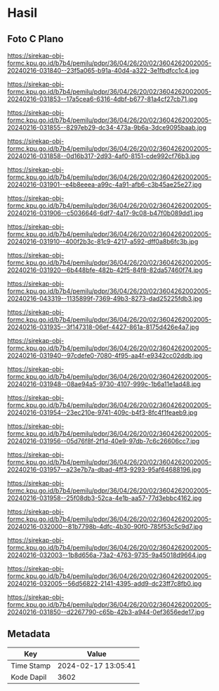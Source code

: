 # Hasil

## Foto C Plano

https://sirekap-obj-formc.kpu.go.id/b7b4/pemilu/pdpr/36/04/26/20/02/3604262002005-20240216-031840--23f5a065-b91a-40d4-a322-3e1fbdfcc1c4.jpg

https://sirekap-obj-formc.kpu.go.id/b7b4/pemilu/pdpr/36/04/26/20/02/3604262002005-20240216-031853--17a5cea6-6316-4dbf-b677-81a4cf27cb71.jpg

https://sirekap-obj-formc.kpu.go.id/b7b4/pemilu/pdpr/36/04/26/20/02/3604262002005-20240216-031855--8297eb29-dc34-473a-9b6a-3dce9095baab.jpg

https://sirekap-obj-formc.kpu.go.id/b7b4/pemilu/pdpr/36/04/26/20/02/3604262002005-20240216-031858--0d16b317-2d93-4af0-8151-cde992cf76b3.jpg

https://sirekap-obj-formc.kpu.go.id/b7b4/pemilu/pdpr/36/04/26/20/02/3604262002005-20240216-031901--e4b8eeea-a99c-4a91-afb6-c3b45ae25e27.jpg

https://sirekap-obj-formc.kpu.go.id/b7b4/pemilu/pdpr/36/04/26/20/02/3604262002005-20240216-031906--c5036646-6df7-4a17-9c08-b47f0b089dd1.jpg

https://sirekap-obj-formc.kpu.go.id/b7b4/pemilu/pdpr/36/04/26/20/02/3604262002005-20240216-031910--400f2b3c-81c9-4217-a592-dff0a8b6fc3b.jpg

https://sirekap-obj-formc.kpu.go.id/b7b4/pemilu/pdpr/36/04/26/20/02/3604262002005-20240216-031920--6b448bfe-482b-42f5-84f8-82da57460f74.jpg

https://sirekap-obj-formc.kpu.go.id/b7b4/pemilu/pdpr/36/04/26/20/02/3604262002005-20240216-043319--1135899f-7369-49b3-8273-dad25225fdb3.jpg

https://sirekap-obj-formc.kpu.go.id/b7b4/pemilu/pdpr/36/04/26/20/02/3604262002005-20240216-031935--3f147318-06ef-4427-861a-8175d426e4a7.jpg

https://sirekap-obj-formc.kpu.go.id/b7b4/pemilu/pdpr/36/04/26/20/02/3604262002005-20240216-031940--97cdefe0-7080-4f95-aa4f-e9342cc02ddb.jpg

https://sirekap-obj-formc.kpu.go.id/b7b4/pemilu/pdpr/36/04/26/20/02/3604262002005-20240216-031948--08ae94a5-9730-4107-999c-1b6a11e1ad48.jpg

https://sirekap-obj-formc.kpu.go.id/b7b4/pemilu/pdpr/36/04/26/20/02/3604262002005-20240216-031954--23ec210e-9741-409c-b4f3-8fc4f1feaeb9.jpg

https://sirekap-obj-formc.kpu.go.id/b7b4/pemilu/pdpr/36/04/26/20/02/3604262002005-20240216-031956--05d76f8f-2f1d-40e9-97db-7c6c26606cc7.jpg

https://sirekap-obj-formc.kpu.go.id/b7b4/pemilu/pdpr/36/04/26/20/02/3604262002005-20240216-031957--a23e7b7a-dbad-4ff3-9293-95af64688196.jpg

https://sirekap-obj-formc.kpu.go.id/b7b4/pemilu/pdpr/36/04/26/20/02/3604262002005-20240216-031958--25f08db3-52ca-4e1b-aa57-77d3ebbc4162.jpg

https://sirekap-obj-formc.kpu.go.id/b7b4/pemilu/pdpr/36/04/26/20/02/3604262002005-20240216-032000--81b7798b-4dfc-4b30-90f0-785f53c5c9d7.jpg

https://sirekap-obj-formc.kpu.go.id/b7b4/pemilu/pdpr/36/04/26/20/02/3604262002005-20240216-032003--1b8d656a-73a2-4763-9735-9a45018d9664.jpg

https://sirekap-obj-formc.kpu.go.id/b7b4/pemilu/pdpr/36/04/26/20/02/3604262002005-20240216-032005--56d56822-2141-4395-add9-dc23ff7c8fb0.jpg

https://sirekap-obj-formc.kpu.go.id/b7b4/pemilu/pdpr/36/04/26/20/02/3604262002005-20240216-031850--d2267790-c65b-42b3-a944-0ef3656ede17.jpg


## Metadata

| Key        | Value               |
| ---------- | ------------------- |
| Time Stamp | 2024-02-17 13:05:41 |
| Kode Dapil | 3602                |



